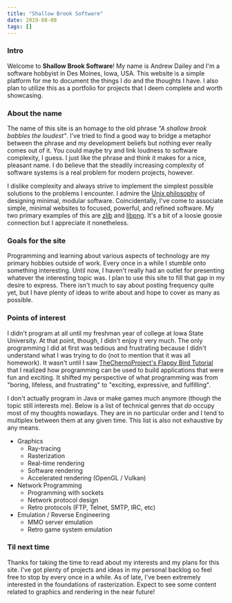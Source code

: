 ```yaml
---
title: "Shallow Brook Software"
date: 2019-08-08
tags: []
---
```

### Intro
Welcome to **Shallow Brook Software**!
My name is Andrew Dailey and I'm a software hobbyist in Des Moines, Iowa, USA.
This website is a simple platform for me to document the things I do and the thoughts I have.
I also plan to utilize this as a portfolio for projects that I deem complete and worth showcasing.

### About the name
The name of this site is an homage to the old phrase _"A shallow brook babbles the loudest"_.
I've tried to find a good way to bridge a metaphor between the phrase and my development beliefs but nothing ever really comes out of it.
You could maybe try and link loudness to software complexity, I guess.
I just like the phrase and think it makes for a nice, pleasant name.
I do believe that the steadily increasing complexity of software systems is a real problem for modern projects, however.

I dislike complexity and always strive to implement the simplest possible solutions to the problems I encounter.
I admire the [Unix philosophy](https://en.wikipedia.org/wiki/Unix_philosophy) of designing minimal, modular software.
Coincidentally, I've come to associate simple, minimal websites to focused, powerful, and refined software.
My two primary examples of this are [zlib](https://www.zlib.net/) and [libpng](http://www.libpng.org/pub/png/).
It's a bit of a loosie goosie connection but I appreciate it nonetheless.

### Goals for the site
Programming and learning about various aspects of technology are my primary hobbies outside of work.
Every once in a while I stumble onto something interesting.
Until now, I haven't really had an outlet for presenting whatever the interesting topic was.
I plan to use this site to fill that gap in my desire to express.
There isn't much to say about posting frequency quite yet, but I have plenty of ideas to write about and hope to cover as many as possible.

### Points of interest
I didn't program at all until my freshman year of college at Iowa State University.
At that point, though, I didn't enjoy it very much.
The only programming I did at first was tedious and frustrating because I didn't understand what I was trying to do (not to mention that it was all homework).
It wasn't until I saw [TheChernoProject's Flappy Bird Tutorial](https://www.youtube.com/watch?v=527bR2JHSR0) that I realized how programming can be used to build applications that were fun and exciting.
It shifted my perspective of what programming was from "boring, lifeless, and frustrating" to "exciting, expressive, and fulfilling".

I don't actually program in Java or make games much anymore (though the topic still interests me).
Below is a list of technical genres that _do_ occupy most of my thoughts nowadays.
They are in no particular order and I tend to multiplex between them at any given time.
This list is also not exhaustive by any means.

* Graphics
  * Ray-tracing
  * Rasterization
  * Real-time rendering
  * Software rendering
  * Accelerated rendering (OpenGL / Vulkan)
* Network Programming
  * Programming with sockets
  * Network protocol design
  * Retro protocols (FTP, Telnet, SMTP, IRC, etc)
* Emulation / Reverse Engineering
  * MMO server emulation
  * Retro game system emulation

### Til next time
Thanks for taking the time to read about my interests and my plans for this site.
I've got plenty of projects and ideas in my personal backlog so feel free to stop by every once in a while.
As of late, I've been extremely interested in the foundations of rasterization.
Expect to see some content related to graphics and rendering in the near future!
